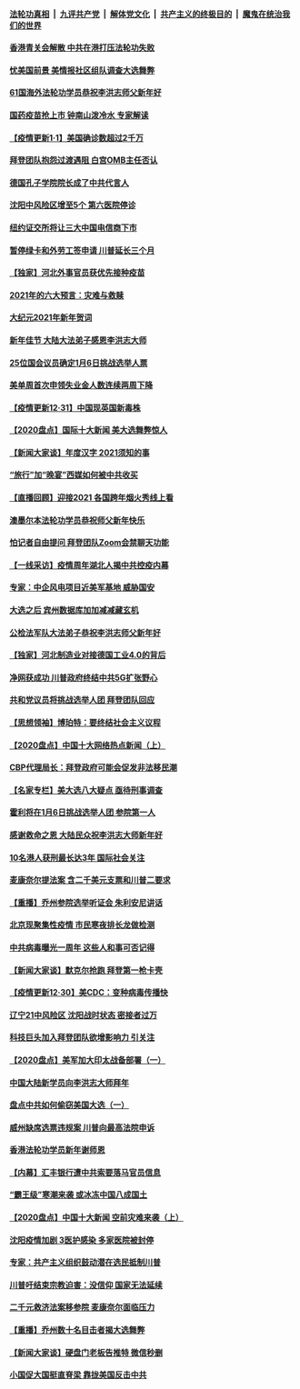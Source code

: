 

####  [法轮功真相](../../../../basic/blob/master/README.md?t=01020631) &nbsp;|&nbsp; [九评共产党](../../../../9ping.md/blob/master/README.md?t=01020631) &nbsp;|&nbsp; [解体党文化](../../../../jtdwh.md/blob/master/README.md?t=01020631)  &nbsp;|&nbsp; [共产主义的终极目的](../../../../gczydzjmd.md/blob/master/README.md?t=01020631) &nbsp;|&nbsp; [魔鬼在统治我们的世界](../../../../mgztzwmdsj.md/blob/master/README.md?t=01020631) 

#### [香港青关会解散 中共在港打压法轮功失败](../pages/nf4514/n12660484.md?t=01020631) 

#### [忧美国前景 美情报社区组队调查大选舞弊](../pages/nf4514/n12660421.md?t=01020631) 

#### [61国海外法轮功学员恭祝李洪志师父新年好](../pages/nf4514/n12642622.md?t=01020631) 

#### [国药疫苗抢上市 钟南山泼冷水 专家解读](../pages/nf4514/n12659581.md?t=01020631) 

#### [【疫情更新1·1】美国确诊数超过2千万](../pages/nf4514/n12659462.md?t=01020631) 

#### [拜登团队抱怨过渡遇阻 白宫OMB主任否认](../pages/nf4514/n12659557.md?t=01020631) 

#### [德国孔子学院院长成了中共代言人](../pages/nf4514/n12566036.md?t=01020631) 

#### [沈阳中风险区增至5个 第六医院停诊](../pages/nf4514/n12658820.md?t=01020631) 

#### [纽约证交所将让三大中国电信商下市](../pages/nf4514/n12658992.md?t=01020631) 

#### [暂停绿卡和外劳工签申请 川普延长三个月](../pages/nf4514/n12658942.md?t=01020631) 

#### [【独家】河北外事官员获优先接种疫苗](../pages/nf4514/n12658460.md?t=01020631) 

#### [2021年的六大预言：灾难与救赎](../pages/nf4514/n12654008.md?t=01020631) 

#### [大纪元2021年新年贺词](../pages/nf4514/n12655438.md?t=01020631) 

#### [新年佳节 大陆大法弟子感恩李洪志大师](../pages/nf4514/n12658230.md?t=01020631) 

#### [25位国会议员确定1月6日挑战选举人票](../pages/nf4514/n12657924.md?t=01020631) 

#### [美单周首次申领失业金人数连续两周下降](../pages/nf4514/n12657769.md?t=01020631) 

#### [【疫情更新12·31】中国现英国新毒株](../pages/nf4514/n12656978.md?t=01020631) 

#### [【2020盘点】国际十大新闻 美大选舞弊惊人](../pages/nf4514/n12652859.md?t=01020631) 

#### [【新闻大家谈】年度汉字 2021须知的事](../pages/nf4514/n12657518.md?t=01020631) 

#### [“旅行”加“晚宴”西媒如何被中共收买](../pages/nf4514/n12657410.md?t=01020631) 

#### [【直播回顾】迎接2021 各国跨年烟火秀线上看](../pages/nf4514/n12657116.md?t=01020631) 

#### [澳墨尔本法轮功学员恭祝师父新年快乐](../pages/nf4514/n12643865.md?t=01020631) 

#### [怕记者自由提问 拜登团队Zoom会禁聊天功能](../pages/nf4514/n12657041.md?t=01020631) 

#### [【一线采访】疫情周年湖北人揭中共控疫内幕](../pages/nf4514/n12655441.md?t=01020631) 

#### [专家：中企风电项目近美军基地 威胁国安](../pages/nf4514/n12656876.md?t=01020631) 

#### [大选之后 宾州数据库加加减减藏玄机](../pages/nf4514/n12655982.md?t=01020631) 

#### [公检法军队大法弟子恭祝李洪志师父新年好](../pages/nf4514/n12655581.md?t=01020631) 

#### [【独家】河北制造业对接德国工业4.0的背后](../pages/nf4514/n12648368.md?t=01020631) 

#### [净网获成功 川普政府终结中共5G扩张野心](../pages/nf4514/n12655851.md?t=01020631) 

#### [共和党议员将挑战选举人团 拜登团队回应](../pages/nf4514/n12656039.md?t=01020631) 

#### [【思想领袖】博珀特：要终结社会主义议程](../pages/nf4514/n12611659.md?t=01020631) 

#### [【2020盘点】中国十大网络热点新闻（上）](../pages/nf4514/n12652771.md?t=01020631) 

#### [CBP代理局长：拜登政府可能会促发非法移民潮](../pages/nf4514/n12655410.md?t=01020631) 

#### [【名家专栏】美大选八大疑点 亟待刑事调查](../pages/nf4514/n12654885.md?t=01020631) 

#### [霍利将在1月6日挑战选举人团 参院第一人](../pages/nf4514/n12655321.md?t=01020631) 

#### [感谢救命之恩 大陆民众祝李洪志大师新年好](../pages/nf4514/n12654344.md?t=01020631) 

#### [10名港人获刑最长达3年 国际社会关注](../pages/nf4514/n12655111.md?t=01020631) 

#### [麦康奈尔提法案 含二千美元支票和川普二要求](../pages/nf4514/n12655102.md?t=01020631) 

#### [【重播】乔州参院选举听证会 朱利安尼讲话](../pages/nf4514/n12654960.md?t=01020631) 

#### [北京现聚集性疫情 市民寒夜排长龙做检测](../pages/nf4514/n12653840.md?t=01020631) 

#### [中共病毒曝光一周年 这些人和事可否记得](../pages/nf4514/n12653863.md?t=01020631) 

#### [【新闻大家谈】默克尔抢跑 拜登第一枪卡壳](../pages/nf4514/n12654915.md?t=01020631) 

#### [【疫情更新12·30】美CDC：变种病毒传播快](../pages/nf4514/n12654235.md?t=01020631) 

#### [辽宁21中风险区 沈阳战时状态 密接者过万](../pages/nf4514/n12654232.md?t=01020631) 

#### [科技巨头加入拜登团队欲增影响力 引关注](../pages/nf4514/n12654004.md?t=01020631) 

#### [【2020盘点】美军加大印太战备部署（一）](../pages/nf4514/n12652401.md?t=01020631) 

#### [中国大陆新学员向李洪志大师拜年](../pages/nf4514/n12653054.md?t=01020631) 

#### [盘点中共如何偷窃美国大选（一）](../pages/nf4514/n12652922.md?t=01020631) 

#### [威州缺席选票违规案 川普向最高法院申诉](../pages/nf4514/n12653288.md?t=01020631) 

#### [香港法轮功学员新年谢师恩](../pages/nf4514/n12653130.md?t=01020631) 

#### [【内幕】汇丰银行遭中共索要落马官员信息](../pages/nf4514/n12648397.md?t=01020631) 

#### [“霸王级”寒潮来袭 或冰冻中国八成国土](../pages/nf4514/n12652856.md?t=01020631) 

#### [【2020盘点】中国十大新闻 空前灾难来袭（上）](../pages/nf4514/n12646455.md?t=01020631) 

#### [沈阳疫情加剧 3医护感染 多家医院被封停](../pages/nf4514/n12652604.md?t=01020631) 

#### [专家：共产主义组织鼓动潜在选民抵制川普](../pages/nf4514/n12652482.md?t=01020631) 

#### [川普吁结束宗教迫害：没信仰 国家无法延续](../pages/nf4514/n12652417.md?t=01020631) 

#### [二千元救济法案移参院 麦康奈尔面临压力](../pages/nf4514/n12652188.md?t=01020631) 

#### [【重播】乔州数十名目击者揭大选舞弊](../pages/nf4514/n12650320.md?t=01020631) 

#### [【新闻大家谈】硬盘门老板告推特 微信秒删](../pages/nf4514/n12652136.md?t=01020631) 

#### [小国促大国挺直脊梁 靠拢美国反击中共](../pages/nf4514/n12650873.md?t=01020631) 

